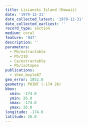 ```yaml
---
title: Lisianski Island (Hawaii)
date: '1979-12-31'
date_collected_latest: '1979-12-31'
date_collected_earliest: ''
record_type: section
medium: coral
feature: '947'
description: ''
parameters:
  - Pb/extractable
  - Pb/210
  - Ca/extractable
  - Pb/isotopes
publications:
  - shen_boyle87
geo_error: 1852.0
geometry: POINT (-174 26)
bbox:
  xmin: -174.0
  ymin: 26.0
  xmax: -174.0
  ymax: 26.0
longitude: -174.0
latitude: 26.0
---
```

